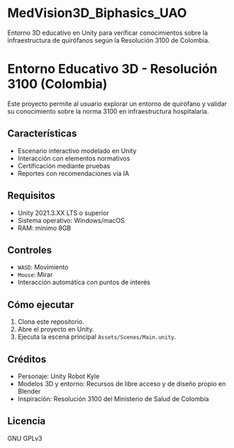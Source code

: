 # MedVision3D_Biphasics_UAO
Entorno 3D educativo en Unity para verificar conocimientos sobre la infraestructura de quirófanos según la Resolución 3100 de Colombia.
# Entorno Educativo 3D - Resolución 3100 (Colombia)

Este proyecto permite al usuario explorar un entorno de quirófano y validar su conocimiento sobre la norma 3100 en infraestructura hospitalaria.

## Características
- Escenario interactivo modelado en Unity
- Interacción con elementos normativos
- Certificación mediante pruebas
- Reportes con recomendaciones vía IA

## Requisitos
- Unity 2021.3.XX LTS o superior
- Sistema operativo: Windows/macOS
- RAM: mínimo 8GB

## Controles
- `WASD`: Movimiento
- `Mouse`: Mirar
- Interacción automática con puntos de interés

## Cómo ejecutar
1. Clona este repositorio.
2. Abre el proyecto en Unity.
3. Ejecuta la escena principal `Assets/Scenes/Main.unity`.

## Créditos
- Personaje: Unity Robot Kyle
- Modelos 3D y entorno: Recursos de libre acceso y de diseño propio en Blender
- Inspiración: Resolución 3100 del Ministerio de Salud de Colombia

## Licencia
GNU GPLv3